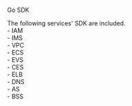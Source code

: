 Go SDK
   
The following services' SDK are included.  
\- IAM  
\- IMS  
\- VPC  
\- ECS  
\- EVS  
\- CES  
\- ELB  
\- DNS  
\- AS  
\- BSS  
